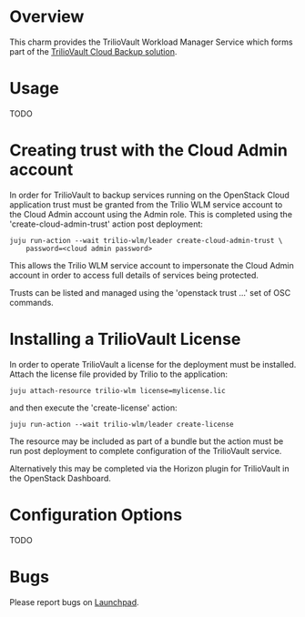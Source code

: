 # Overview

This charm provides the TrilioVault Workload Manager Service which forms
part of the [TrilioVault Cloud Backup solution][trilio.io].

# Usage

TODO

# Creating trust with the Cloud Admin account

In order for TrilioVault to backup services running on the OpenStack Cloud
application trust must be granted from the Trilio WLM service account to
the Cloud Admin account using the Admin role.  This is completed using the
'create-cloud-admin-trust' action post deployment:

    juju run-action --wait trilio-wlm/leader create-cloud-admin-trust \
        password=<cloud admin password>

This allows the Trilio WLM service account to impersonate the Cloud Admin
account in order to access full details of services being protected.

Trusts can be listed and managed using the 'openstack trust ...' set of
OSC commands.

# Installing a TrilioVault License

In order to operate TrilioVault a license for the deployment must be
installed. Attach the license file provided by Trilio to the application:

    juju attach-resource trilio-wlm license=mylicense.lic

and then execute the 'create-license' action:

    juju run-action --wait trilio-wlm/leader create-license

The resource may be included as part of a bundle but the action must
be run post deployment to complete configuration of the TrilioVault
service.

Alternatively this may be completed via the Horizon plugin for
TrilioVault in the OpenStack Dashboard.

# Configuration Options

TODO

# Bugs

Please report bugs on [Launchpad][lp-bugs-charm-trilio-wlm].

[lp-bugs-charm-trilio-wlm]: https://bugs.launchpad.net/charm-trilio-wlm/+filebug
[trilio.io]: https://www.trilio.io/triliovault/openstack
